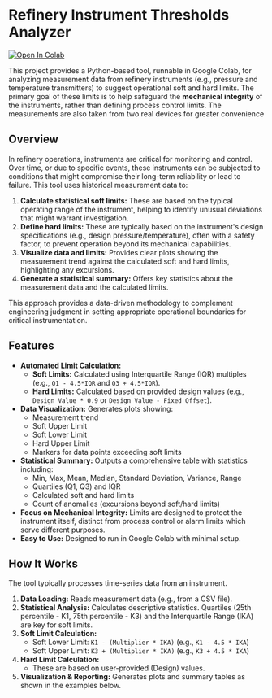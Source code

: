 # Refinery Instrument Thresholds Analyzer

[![Open In Colab](https://colab.research.google.com/assets/colab-badge.svg)](https://colab.research.google.com/github/Marzban-io/refinery-instrument-thresholds/blob/main/your_notebook_name.ipynb)

This project provides a Python-based tool, runnable in Google Colab, for analyzing measurement data from refinery instruments (e.g., pressure and temperature transmitters) to suggest operational soft and hard limits. The primary goal of these limits is to help safeguard the **mechanical integrity** of the instruments, rather than defining process control limits. The measurements are also taken from two real devices for greater convenience

## Overview

In refinery operations, instruments are critical for monitoring and control. Over time, or due to specific events, these instruments can be subjected to conditions that might compromise their long-term reliability or lead to failure. This tool uses historical measurement data to:

1.  **Calculate statistical soft limits:** These are based on the typical operating range of the instrument, helping to identify unusual deviations that might warrant investigation.
2.  **Define hard limits:** These are typically based on the instrument's design specifications (e.g., design pressure/temperature), often with a safety factor, to prevent operation beyond its mechanical capabilities.
3.  **Visualize data and limits:** Provides clear plots showing the measurement trend against the calculated soft and hard limits, highlighting any excursions.
4.  **Generate a statistical summary:** Offers key statistics about the measurement data and the calculated limits.

This approach provides a data-driven methodology to complement engineering judgment in setting appropriate operational boundaries for critical instrumentation.

## Features

*   **Automated Limit Calculation:**
    *   **Soft Limits:** Calculated using Interquartile Range (IQR) multiples (e.g., `Q1 - 4.5*IQR` and `Q3 + 4.5*IQR`).
    *   **Hard Limits:** Calculated based on provided design values (e.g., `Design Value * 0.9` or `Design Value - Fixed Offset`).
*   **Data Visualization:** Generates plots showing:
    *   Measurement trend
    *   Soft Upper Limit
    *   Soft Lower Limit
    *   Hard Upper Limit
    *   Markers for data points exceeding soft limits
*   **Statistical Summary:** Outputs a comprehensive table with statistics including:
    *   Min, Max, Mean, Median, Standard Deviation, Variance, Range
    *   Quartiles (Q1, Q3) and IQR
    *   Calculated soft and hard limits
    *   Count of anomalies (excursions beyond soft/hard limits)
*   **Focus on Mechanical Integrity:** Limits are designed to protect the instrument itself, distinct from process control or alarm limits which serve different purposes.
*   **Easy to Use:** Designed to run in Google Colab with minimal setup.

## How It Works

The tool typically processes time-series data from an instrument.

1.  **Data Loading:** Reads measurement data (e.g., from a CSV file).
2.  **Statistical Analysis:** Calculates descriptive statistics. Quartiles (25th percentile - K1, 75th percentile - K3) and the Interquartile Range (IKA) are key for soft limits.
3.  **Soft Limit Calculation:**
    *   Soft Lower Limit: `K1 - (Multiplier * IKA)` (e.g., `K1 - 4.5 * IKA`)
    *   Soft Upper Limit: `K3 + (Multiplier * IKA)` (e.g., `K3 + 4.5 * IKA`)
4.  **Hard Limit Calculation:**
    *   These are based on user-provided (Design) values.
5.  **Visualization & Reporting:** Generates plots and summary tables as shown in the examples below.
